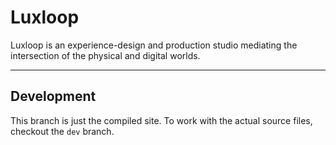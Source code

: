 # Luxloop

Luxloop is an experience-design and production studio mediating the intersection of the physical and digital worlds.

---

## Development

This branch is just the compiled site. To work with the actual source files, checkout the `dev` branch.
